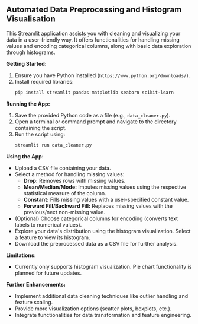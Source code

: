## Automated Data Preprocessing and Histogram Visualisation

This Streamlit application assists you with cleaning and visualizing your data in a user-friendly way. It offers functionalities for handling missing values and encoding categorical columns, along with basic data exploration through histograms.

**Getting Started:**

1. Ensure you have Python installed (`https://www.python.org/downloads/`).
2. Install required libraries:
   ```bash
   pip install streamlit pandas matplotlib seaborn scikit-learn
   ```

**Running the App:**

1. Save the provided Python code as a file (e.g., `data_cleaner.py`).
2. Open a terminal or command prompt and navigate to the directory containing the script.
3. Run the script using:
   ```bash
   streamlit run data_cleaner.py
   ```

**Using the App:**

* Upload a CSV file containing your data.
* Select a method for handling missing values:
    * **Drop:** Removes rows with missing values.
    * **Mean/Median/Mode:** Imputes missing values using the respective statistical measure of the column.
    * **Constant:** Fills missing values with a user-specified constant value.
    * **Forward Fill/Backward Fill:** Replaces missing values with the previous/next non-missing value.
* (Optional) Choose categorical columns for encoding (converts text labels to numerical values).
* Explore your data's distribution using the histogram visualization. Select a feature to view its histogram.
* Download the preprocessed data as a CSV file for further analysis.

**Limitations:**

* Currently only supports histogram visualization. Pie chart functionality is planned for future updates.

**Further Enhancements:**

* Implement additional data cleaning techniques like outlier handling and feature scaling.
* Provide more visualization options (scatter plots, boxplots, etc.).
* Integrate functionalities for data transformation and feature engineering.